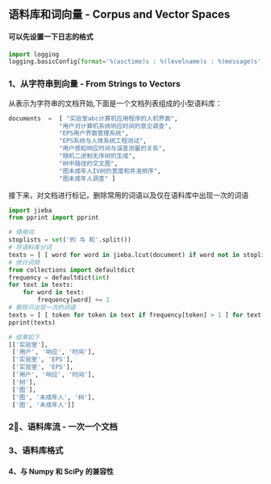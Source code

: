 ## 语料库和词向量 - Corpus and Vector Spaces

#### 可以先设置一下日志的格式
```python
import logging
logging.basicConfig(format='%(asctime)s : %(levelname)s : %(message)s', level=logging.INFO)
```

### 1、从字符串到向量 - From Strings to Vectors
从表示为字符串的文档开始,下面是一个文档列表组成的小型语料库：
```python
documents  =  [ "实验室abc计算机应用程序的人机界面",
              "用户对计算机系统响应时间的意见调查",
              "EPS用户界面管理系统",
              "EPS系统与人体系统工程测试",
              "用户感知响应时间与误差测量的关系",
              "随机二进制无序树的生成",
              "树中路径的交叉图",
              "图未成年人IV树的宽度和井准排序",
              "图未成年人调查" ]
```
接下来，对文档进行标记，删除常用的词语以及仅在语料库中出现一次的词语
```python
import jieba
from pprint import pprint

# 停用词
stoplists = set('的 与 和'.split())
# 将语料库分词
texts = [ [ word for word in jieba.lcut(document) if word not in stoplists ] for document in documents ]
# 统计词频
from collections import defaultdict
frequency = defaultdict(int)
for text in texts:
    for word in text:
        frequency[word] += 1
# 删除只出现一次的词语
texts = [ [ token for token in text if frequency[token] > 1 ] for text in texts ]
pprint(texts)

# 结果如下
[['实验室'],
 ['用户', '响应', '时间'],
 ['实验室', 'EPS'],
 ['实验室', 'EPS'],
 ['用户', '响应', '时间'],
 ['树'],
 ['图'],
 ['图', '未成年人', '树'],
 ['图', '未成年人']]
```




### 2、语料库流 - 一次一个文档

### 3、语料库格式

#### 4、与 Numpy 和 SciPy 的兼容性